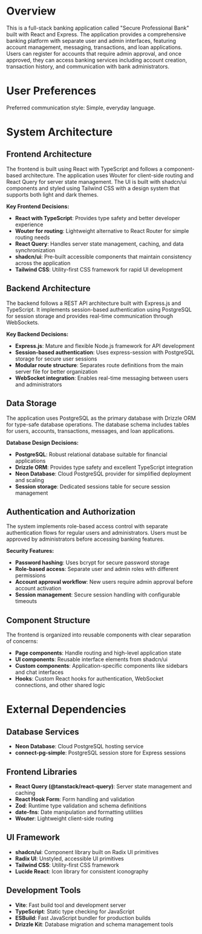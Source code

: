 # Overview

This is a full-stack banking application called "Secure Professional Bank" built with React and Express. The application provides a comprehensive banking platform with separate user and admin interfaces, featuring account management, messaging, transactions, and loan applications. Users can register for accounts that require admin approval, and once approved, they can access banking services including account creation, transaction history, and communication with bank administrators.

# User Preferences

Preferred communication style: Simple, everyday language.

# System Architecture

## Frontend Architecture
The frontend is built using React with TypeScript and follows a component-based architecture. The application uses Wouter for client-side routing and React Query for server state management. The UI is built with shadcn/ui components and styled using Tailwind CSS with a design system that supports both light and dark themes.

**Key Frontend Decisions:**
- **React with TypeScript**: Provides type safety and better developer experience
- **Wouter for routing**: Lightweight alternative to React Router for simple routing needs
- **React Query**: Handles server state management, caching, and data synchronization
- **shadcn/ui**: Pre-built accessible components that maintain consistency across the application
- **Tailwind CSS**: Utility-first CSS framework for rapid UI development

## Backend Architecture
The backend follows a REST API architecture built with Express.js and TypeScript. It implements session-based authentication using PostgreSQL for session storage and provides real-time communication through WebSockets.

**Key Backend Decisions:**
- **Express.js**: Mature and flexible Node.js framework for API development
- **Session-based authentication**: Uses express-session with PostgreSQL storage for secure user sessions
- **Modular route structure**: Separates route definitions from the main server file for better organization
- **WebSocket integration**: Enables real-time messaging between users and administrators

## Data Storage
The application uses PostgreSQL as the primary database with Drizzle ORM for type-safe database operations. The database schema includes tables for users, accounts, transactions, messages, and loan applications.

**Database Design Decisions:**
- **PostgreSQL**: Robust relational database suitable for financial applications
- **Drizzle ORM**: Provides type safety and excellent TypeScript integration
- **Neon Database**: Cloud PostgreSQL provider for simplified deployment and scaling
- **Session storage**: Dedicated sessions table for secure session management

## Authentication and Authorization
The system implements role-based access control with separate authentication flows for regular users and administrators. Users must be approved by administrators before accessing banking features.

**Security Features:**
- **Password hashing**: Uses bcrypt for secure password storage
- **Role-based access**: Separate user and admin roles with different permissions
- **Account approval workflow**: New users require admin approval before account activation
- **Session management**: Secure session handling with configurable timeouts

## Component Structure
The frontend is organized into reusable components with clear separation of concerns:
- **Page components**: Handle routing and high-level application state
- **UI components**: Reusable interface elements from shadcn/ui
- **Custom components**: Application-specific components like sidebars and chat interfaces
- **Hooks**: Custom React hooks for authentication, WebSocket connections, and other shared logic

# External Dependencies

## Database Services
- **Neon Database**: Cloud PostgreSQL hosting service
- **connect-pg-simple**: PostgreSQL session store for Express sessions

## Frontend Libraries
- **React Query (@tanstack/react-query)**: Server state management and caching
- **React Hook Form**: Form handling and validation
- **Zod**: Runtime type validation and schema definitions
- **date-fns**: Date manipulation and formatting utilities
- **Wouter**: Lightweight client-side routing

## UI Framework
- **shadcn/ui**: Component library built on Radix UI primitives
- **Radix UI**: Unstyled, accessible UI primitives
- **Tailwind CSS**: Utility-first CSS framework
- **Lucide React**: Icon library for consistent iconography

## Development Tools
- **Vite**: Fast build tool and development server
- **TypeScript**: Static type checking for JavaScript
- **ESBuild**: Fast JavaScript bundler for production builds
- **Drizzle Kit**: Database migration and schema management tools